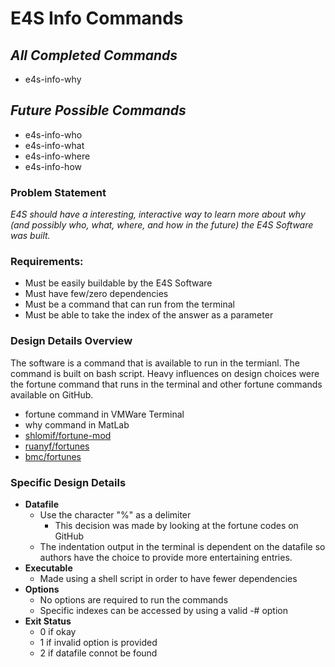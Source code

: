 # **E4S Info Commands**

## *All Completed Commands*
- e4s-info-why

## *Future Possible Commands*
- e4s-info-who
- e4s-info-what
- e4s-info-where
- e4s-info-how

### Problem Statement
*E4S should have a interesting, interactive way to learn more about why (and possibly who, what, where, and how in the future) the E4S Software was built.*

### Requirements:
- Must be easily buildable by the E4S Software
- Must have few/zero dependencies
- Must be a command that can run from the terminal
- Must be able to take the index of the answer as a parameter

### Design Details Overview
The software is a command that is available to run in the termianl. The command is built on bash script. Heavy influences on design choices were the fortune command that runs in the terminal and other fortune commands available on GitHub.
- fortune command in VMWare Terminal
- why command in MatLab
- [shlomif/fortune-mod]
- [ruanyf/fortunes]
- [bmc/fortunes]

### Specific Design Details
- **Datafile**
    - Use the character \"\%\" as a delimiter
      - This decision was made by looking at the fortune codes on GitHub
    - The indentation output in the terminal is dependent on the datafile so authors have the choice to provide more entertaining entries.
- **Executable**
    - Made using a shell script in order to have fewer dependencies
- **Options**
    - No options are required to run the commands
    - Specific indexes can be accessed by using a valid -# option
- **Exit Status**
    - 0 if okay
    - 1 if invalid option is provided
    - 2 if datafile connot be found


[//]: #

[shlomif/fortune-mod]: <https://github.com/shlomif/fortune-mod>
[ruanyf/fortunes]: <https://github.com/ruanyf/fortunes>
[bmc/fortunes]: <https://github.com/bmc/fortunes>
